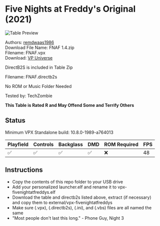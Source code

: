 # Five Nights at Freddy's Original (2021)

![Table Preview](https://vpuniverse.com/screenshots/monthly_2021_12/fnaf.png.dadceb24d20e32602f36dbf10f02eb3e.png)

Authors: [remdwaas1986](https://vpuniverse.com/profile/28048-remdwaas1986/)  
Download File Name: FNAF 1.4.zip  
Filename: FNAF.vpx  
Download: [VP Universe](https://vpuniverse.com/files/file/8397-five-nights-at-freddyfnaf)

DirectB2S is included in Table Zip
  
Filename: FNAF.directb2s

No ROM or Music Folder Needed

Tested by: TechZombie

**This Table is Rated R and May Offend Some and Terrify Others**

## Status 

Minimum VPX Standalone build: 10.8.0-1989-a764013

| Playfield | Controls | Backglass | DMD | ROM Required | FPS | 
|-----------|----------|-----------|-----|--------------|-----|
| :white_check_mark: | :white_check_mark: | :white_check_mark: | :white_check_mark: | :x: | 48 |

## Instructions

- Copy the contents of this repo folder to your USB drive
- Add your personalized launcher.elf and rename it to vpx-fivenightatfreddys.elf
- Download the table and directb2s listed above, extract (if necessary) and copy them to external/vpx-fivenightatfreddys
- Make sure (.vpx), (.directb2s), (.ini), and (.vbs) files are all named the same
- "Most people don't last this long." - Phone Guy, Night 3
